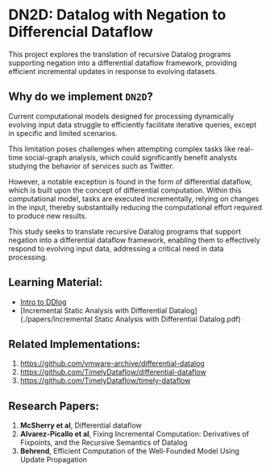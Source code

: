 # DN2D: Datalog with Negation to Differencial Dataflow

This project explores the translation of recursive Datalog programs supporting negation into a differential dataflow framework, providing efficient incremental updates in response to evolving datasets.

## Why do we implement `DN2D`?

Current computational models designed for processing dynamically evolving input data struggle to efficiently facilitate iterative queries, except in specific and limited scenarios.

This limitation poses challenges when attempting complex tasks like real-time social-graph analysis, which could significantly benefit analysts studying the behavior of services such as Twitter.

However, a notable exception is found in the form of differential dataflow, which is built upon the concept of differential computation. Within this computational model, tasks are executed incrementally, relying on changes in the input, thereby substantially reducing the computational effort required to produce new results.

This study seeks to translate recursive Datalog programs that support negation into a differential dataflow framework, enabling them to effectively respond to evolving input data, addressing a critical need in data processing.

## Learning Material:
* [Intro to DDlog](https://chasewilson.dev/blog/intro-to-ddlog/)
* [Incremental Static Analysis with Differential Datalog](./papers/Incremental Static Analysis with Differential Datalog.pdf)

## Related Implementations:

1. https://github.com/vmware-archive/differential-datalog
2. https://github.com/TimelyDataflow/differential-dataflow
3. https://github.com/TimelyDataflow/timely-dataflow

## Research Papers:

1. **McSherry et al**, Differential dataflow
2. **Alvarez-Picallo et al**, Fixing Incremental Computation: Derivatives of Fixpoints, and the Recursive Semantics of Datalog
3. **Behrend**, Efficient Computation of the Well-Founded Model Using Update Propagation